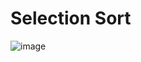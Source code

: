 # Selection Sort

![image](https://user-images.githubusercontent.com/19383145/172067055-71a68436-c98a-4e11-975d-37f697ef92b7.png)
